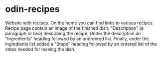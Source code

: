 # odin-recipes

Website with recipes. On the home you can find links to various recipes. Recipe page contain an image of the finished
dish, "Description" (a paragraph or two) describing the recipe. Under the description an "Ingredients" heading followed by
an unordered list. Finally, under the ingredients list added a "Steps" heading followed by an ordered list of the steps
needed for making the dish.
